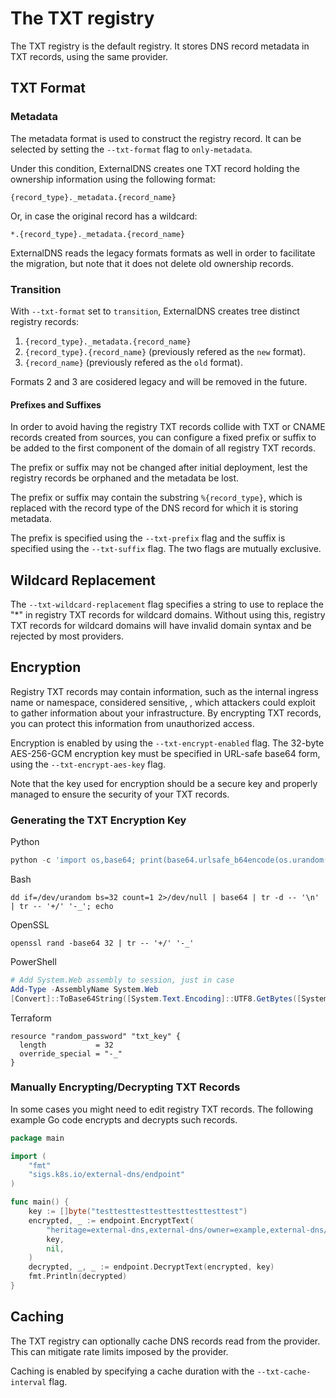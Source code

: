 # The TXT registry

The TXT registry is the default registry.
It stores DNS record metadata in TXT records, using the same provider.


## TXT Format

### Metadata

The metadata format is used to construct the registry record. It can be selected by setting the `--txt-format` flag to `only-metadata`.

Under this condition, ExternalDNS creates one TXT record holding the ownership information using the following format:

```
{record_type}._metadata.{record_name}
```

Or, in case the original record has a wildcard:

```
*.{record_type}._metadata.{record_name}
```

ExternalDNS reads the legacy formats formats as well in order to facilitate the migration, but note that it does not delete old ownership records.

### Transition

With `--txt-format` set to `transition`, ExternalDNS creates tree distinct registry records:

1. `{record_type}._metadata.{record_name}`
2. `{record_type}.{record_name}` (previously refered as the `new` format).
3. `{record_name}` (previously refered as the `old` format).

Formats 2 and 3 are cosidered legacy and will be removed in the future.

#### Prefixes and Suffixes

In order to avoid having the registry TXT records collide with
TXT or CNAME records created from sources, you can configure a fixed prefix or suffix
to be added to the first component of the domain of all registry TXT records.

The prefix or suffix may not be changed after initial deployment,
lest the registry records be orphaned and the metadata be lost.

The prefix or suffix may contain the substring `%{record_type}`, which is replaced with
the record type of the DNS record for which it is storing metadata.

The prefix is specified using the `--txt-prefix` flag and the suffix is specified using
the `--txt-suffix` flag. The two flags are mutually exclusive.

## Wildcard Replacement

The `--txt-wildcard-replacement` flag specifies a string to use to replace the "*" in
registry TXT records for wildcard domains. Without using this, registry TXT records for
wildcard domains will have invalid domain syntax and be rejected by most providers.

## Encryption

Registry TXT records may contain information, such as the internal ingress name or namespace, considered sensitive, , which attackers could exploit to gather information about your infrastructure. 
By encrypting TXT records, you can protect this information from unauthorized access.

Encryption is enabled by using the `--txt-encrypt-enabled` flag. The 32-byte AES-256-GCM encryption
key must be specified in URL-safe base64 form, using the `--txt-encrypt-aes-key` flag.

Note that the key used for encryption should be a secure key and properly managed to ensure the security of your TXT records.

### Generating the TXT Encryption Key
Python
```python
python -c 'import os,base64; print(base64.urlsafe_b64encode(os.urandom(32)).decode())'
```

Bash
```shell
dd if=/dev/urandom bs=32 count=1 2>/dev/null | base64 | tr -d -- '\n' | tr -- '+/' '-_'; echo
```

OpenSSL
```shell
openssl rand -base64 32 | tr -- '+/' '-_'
```

PowerShell
```powershell
# Add System.Web assembly to session, just in case
Add-Type -AssemblyName System.Web
[Convert]::ToBase64String([System.Text.Encoding]::UTF8.GetBytes([System.Web.Security.Membership]::GeneratePassword(32,4))).Replace("+","-").Replace("/","_")
```

Terraform
```hcl
resource "random_password" "txt_key" {
  length           = 32
  override_special = "-_"
}
```

### Manually Encrypting/Decrypting TXT Records

In some cases you might need to edit registry TXT records. The following example Go code encrypts and decrypts such records.

```go
package main

import (
	"fmt"
	"sigs.k8s.io/external-dns/endpoint"
)

func main() {
	key := []byte("testtesttesttesttesttesttesttest")
	encrypted, _ := endpoint.EncryptText(
		"heritage=external-dns,external-dns/owner=example,external-dns/resource=ingress/default/example",
		key,
		nil,
	)
	decrypted, _, _ := endpoint.DecryptText(encrypted, key)
	fmt.Println(decrypted)
}
```

## Caching

The TXT registry can optionally cache DNS records read from the provider. This can mitigate
rate limits imposed by the provider.

Caching is enabled by specifying a cache duration with the `--txt-cache-interval` flag.
